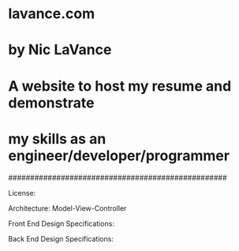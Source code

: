 # lavance.com
# by Nic LaVance
# 
# A website to host my resume and demonstrate
# my skills as an engineer/developer/programmer
##################################################

License: 

Architecture: Model-View-Controller

Front End Design Specifications:

Back End Design Specifications:
